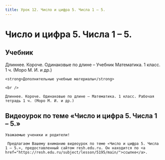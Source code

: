 ```yaml
---
title: Урок 12. Число и цифра 5. Числа 1 – 5.
---
```


# Число и цифра 5. Числа 1 – 5.

## Учебник

Длиннее. Короче. Одинаковые по длине – Учебник Математика. 1 класс. 1 ч. (Моро М. И. и др.)

<p>
	<strong>Дополнительные учебные материалы</strong> 
</p>
<p>
	<br /> 
</p>
<p>
	Длиннее. Короче. Одинаковые по длине – Математика. 1 класс. Рабочая тетрадь 1 ч. (Моро М. И. и др.)
</p>

## Видеоурок по теме «Число и цифра 5. Числа 1 – 5.»

<p>
	Уважаемые ученики и родители!  
</p>
<p>
	 Предлагаем Вашему вниманию видеоурок по теме «Число и цифра 5. Числа 1 – 5.», предоставленный сайтом resh.edu.ru. Он находится по <a href="https://resh.edu.ru/subject/lesson/5195/main/">ссылке</a>.
</p>